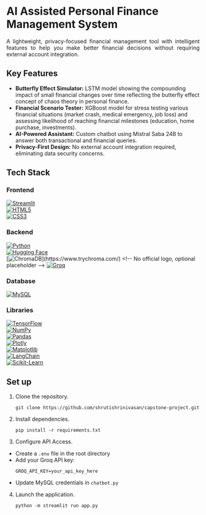 # AI Assisted Personal Finance Management System

<p align="justify">
A lightweight, privacy-focused financial management tool with intelligent features to help you make better financial decisions without requiring external account integration.
</p>

## Key Features
- **Butterfly Effect Simulator:** LSTM model showing the compounding impact of small financial changes over time reflecting the butterfly effect concept of chaos theory in personal finance.
- **Financial Scenario Tester:** XGBoost model for stress testing various financial situations (market crash, medical emergency, job loss) and assessing likelihood of reaching financial milestones (education, home purchase, investments).
- **AI-Powered Assistant:** Custom chatbot using Mistral Saba 24B to answer both transactional and financial queries.
- **Privacy-First Design:** No external account integration required, eliminating data security concerns.

## Tech Stack
### Frontend  
[![Streamlit](https://img.shields.io/badge/Streamlit-FF4B4B?style=for-the-badge&logo=streamlit&logoColor=white)](https://streamlit.io/)  
[![HTML5](https://img.shields.io/badge/HTML5-E34F26?style=for-the-badge&logo=html5&logoColor=white)](https://developer.mozilla.org/en-US/docs/Web/HTML)  
[![CSS3](https://img.shields.io/badge/CSS3-1572B6?style=for-the-badge&logo=css3&logoColor=white)](https://developer.mozilla.org/en-US/docs/Web/CSS)

### Backend 
[![Python](https://img.shields.io/badge/Python-3776AB?style=for-the-badge&logo=python&logoColor=white)](https://www.python.org/)  
[![Hugging Face](https://img.shields.io/badge/HuggingFace-FFD21F?style=for-the-badge&logo=huggingface&logoColor=black)](https://huggingface.co/)  
[![ChromaDB](https://img.shields.io/badge/ChromaDB-303030?style=for-the-badge&logo=data:image/svg+xml;base64,PHN2ZyB...)](https://www.trychroma.com/) <!-- No official logo, optional placeholder -->  
[![Groq](https://img.shields.io/badge/Groq_API-FF6B6B?style=for-the-badge&logoColor=white)](https://groq.com/)

### Database  
[![MySQL](https://img.shields.io/badge/MySQL-4479A1?style=for-the-badge&logo=mysql&logoColor=white)](https://www.mysql.com/)

### Libraries  
[![TensorFlow](https://img.shields.io/badge/TensorFlow-FF6F00?style=for-the-badge&logo=tensorflow&logoColor=white)](https://www.tensorflow.org/)  
[![NumPy](https://img.shields.io/badge/NumPy-013243?style=for-the-badge&logo=numpy&logoColor=white)](https://numpy.org/)  
[![Pandas](https://img.shields.io/badge/Pandas-150458?style=for-the-badge&logo=pandas&logoColor=white)](https://pandas.pydata.org/)  
[![Plotly](https://img.shields.io/badge/Plotly-3F4F75?style=for-the-badge&logo=plotly&logoColor=white)](https://plotly.com/)  
[![Matplotlib](https://img.shields.io/badge/Matplotlib-11557C?style=for-the-badge&logo=matplotlib&logoColor=white)](https://matplotlib.org/)  
[![LangChain](https://img.shields.io/badge/LangChain-000000?style=for-the-badge)](https://www.langchain.com/)  
[![Scikit-Learn](https://img.shields.io/badge/Scikit--Learn-F7931E?style=for-the-badge&logo=scikit-learn&logoColor=white)](https://scikit-learn.org/)


## Set up
1. Clone the repository.
   
   `git clone https://github.com/shrutishrinivasan/capstone-project.git`

2. Install dependencies.
   
   `pip install -r requirements.txt`

3. Configure API Access.
- Create a `.env` file in the root directory  
- Add your Groq API key:  
  ```env
  GROQ_API_KEY=your_api_key_here
- Update MySQL credentials in `chatbot.py`

4. Launch the application.
   
   `python -m streamlit run app.py`
